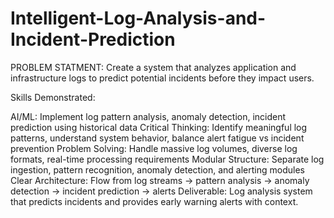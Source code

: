# Intelligent-Log-Analysis-and-Incident-Prediction
PROBLEM STATMENT: Create a system that analyzes application and infrastructure logs to predict potential incidents before they impact users.

Skills Demonstrated:

AI/ML: Implement log pattern analysis, anomaly detection, incident prediction using historical data
Critical Thinking: Identify meaningful log patterns, understand system behavior, balance alert fatigue vs incident prevention
Problem Solving: Handle massive log volumes, diverse log formats, real-time processing requirements
Modular Structure: Separate log ingestion, pattern recognition, anomaly detection, and alerting modules
Clear Architecture: Flow from log streams → pattern analysis → anomaly detection → incident prediction → alerts
Deliverable: Log analysis system that predicts incidents and provides early warning alerts with context. 

